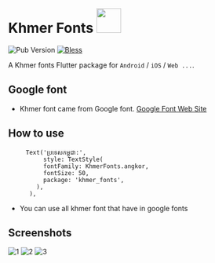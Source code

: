 # Khmer Fonts <img src="https://user-images.githubusercontent.com/36778896/100543587-8cd7f580-3283-11eb-9661-25e595bcb438.png " height="50px" width="50px" >
![Pub Version](https://img.shields.io/pub/v/khmer_fonts?style=flat-square)
[![Bless](https://img.shields.io/badge/bless-God-brightgreen?style=flat-square)](https://lunagao.github.io/BlessYourCodeTag/)

A Khmer fonts Flutter package for `Android` / `iOS` / `Web ...`.


## Google font
* Khmer font came from Google font. [Google Font Web Site](https://fonts.google.com/?subset=khmer)

## How to use

```
     Text('ប្រទេសកម្ពុជា:',
          style: TextStyle(
          fontFamily: KhmerFonts.angkor,
          fontSize: 50,
          package: 'khmer_fonts',
        ),
      ),
```

* You can use all khmer font that have in google fonts

## Screenshots

![1](https://user-images.githubusercontent.com/36778896/100543239-85afe800-3281-11eb-9a0f-cf1bb46a0793.png)
![2](https://user-images.githubusercontent.com/36778896/100543334-18508700-3282-11eb-81f0-ba661fe6d9e9.png)
![3](https://user-images.githubusercontent.com/36778896/100543355-3322fb80-3282-11eb-9f92-4eab901c1807.png)

